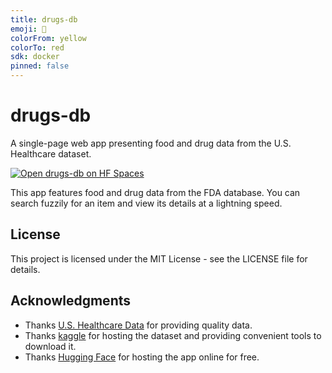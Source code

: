 ```yaml
---
title: drugs-db
emoji: 💊
colorFrom: yellow
colorTo: red
sdk: docker
pinned: false
---
```


# drugs-db

A single-page web app presenting food and drug data from the U.S. Healthcare dataset.

[![Open drugs-db on HF Spaces](https://huggingface.co/datasets/huggingface/badges/raw/main/open-in-hf-spaces-xl-dark.svg)](https://lysine-drugs-db.hf.space/)

This app features food and drug data from the FDA database. You can search fuzzily for an item and view its details at a lightning speed.

## License

This project is licensed under the MIT License - see the LICENSE file for details.

## Acknowledgments

* Thanks [U.S. Healthcare Data](https://www.kaggle.com/datasets/maheshdadhich/us-healthcare-data) for providing quality data.
* Thanks [kaggle](https://www.kaggle.com/) for hosting the dataset and providing convenient tools to download it.
* Thanks [Hugging Face](https://huggingface.co/) for hosting the app online for free.
